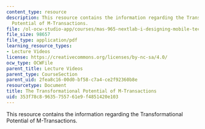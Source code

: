 ```yaml
---
content_type: resource
description: This resource contains the information regarding the Transformational
  Potential of M-Transactions.
file: /ol-ocw-studio-app/courses/mas-965-nextlab-i-designing-mobile-technologies-for-the-next-billion-users-fall-2008/353f78c89635755761e9f4851420e103_MITMAS_965F08_Lec20_ko.pdf
file_size: 98657
file_type: application/pdf
learning_resource_types:
- Lecture Videos
license: https://creativecommons.org/licenses/by-nc-sa/4.0/
ocw_type: OCWFile
parent_title: Lecture Videos
parent_type: CourseSection
parent_uid: 2fea8c16-00d0-bf58-c7a4-ce2f92360b8e
resourcetype: Document
title: The Transformational Potential of M-Transactions
uid: 353f78c8-9635-7557-61e9-f4851420e103
---
```

This resource contains the information regarding the Transformational Potential of M-Transactions.